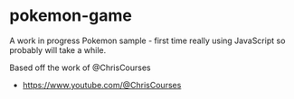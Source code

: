 # pokemon-game

A work in progress Pokemon sample - first time really using JavaScript so probably
will take a while. 

Based off the work of @ChrisCourses
- https://www.youtube.com/@ChrisCourses
